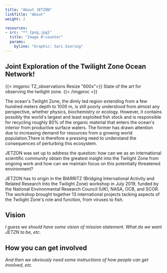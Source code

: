 ```yaml
---
title: "About JETZON"
linkTitle: "About"
weight: 2

resources:
- src: "**.{png,jpg}"
  title: "Image #:counter"
  params:
    byline: "Graphic: Sari Giering"
---
```


## Joint Exploration of the Twilight Zone Ocean Network!

{{< imgproc TZ_observations Resize "600x">}}
State of the art for observing the twilight zone.
{{< /imgproc >}}


The ocean's Twilight Zone, the dimly led region extending from a few hundred meters depth to 1000 m, is still poorly understood from almost any perspective, whether physics, biochemistry or ecology. However, it contains possibly the world's largest and least exploited fish stock and is responsible for recycling roughly 80% of the organic material that enters the ocean's interior from productive surface waters. The former has drawn attention due to increasing demand for resources from a growing world population.There is therefore a pressing need to understand the consequences of perturbing this ecosystem.

JETZON was set up to address the question: how can we as an international scientific community obtain the greatest insight into the Twilight Zone from ongoing work and how can we maintain focus on this potentially threatened environment?

JETZON has to origin in the BIARRITZ (Bridging International Activity and Related Research Into the Twilight Zone) workshop in July 2019, funded by the National Environmental Research Council (UK), NASA, OCB, and SCOR. The workshop brought together 13 international projects tacking aspects of the Twilight Zone's role and function, from viruses to fish.

## Vision

*I guess we should have some vision of mission statement. What do we want JETZN to be, etc.*

## How you can get involved

*And then we obviously need some instructions of how people can get involved, etc.*

